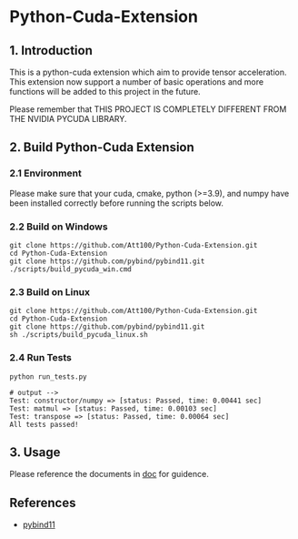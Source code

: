 # Python-Cuda-Extension

## 1. Introduction

This is a python-cuda extension which aim to provide tensor acceleration. This extension now support a number of basic operations and more functions will be added to this project in the future.

Please remember that THIS PROJECT IS COMPLETELY DIFFERENT FROM THE NVIDIA PYCUDA LIBRARY.

## 2. Build Python-Cuda Extension

### 2.1 Environment

Please make sure that your cuda, cmake, python (>=3.9), and numpy have been installed correctly before running the scripts below.

### 2.2 Build on Windows

```
git clone https://github.com/Att100/Python-Cuda-Extension.git
cd Python-Cuda-Extension
git clone https://github.com/pybind/pybind11.git
./scripts/build_pycuda_win.cmd
```

### 2.3 Build on Linux

```
git clone https://github.com/Att100/Python-Cuda-Extension.git
cd Python-Cuda-Extension
git clone https://github.com/pybind/pybind11.git
sh ./scripts/build_pycuda_linux.sh
```

### 2.4 Run Tests

```
python run_tests.py

# output -->
Test: constructor/numpy => [status: Passed, time: 0.00441 sec]
Test: matmul => [status: Passed, time: 0.00103 sec]
Test: transpose => [status: Passed, time: 0.00064 sec]
All tests passed!
```

## 3. Usage

Please reference the documents in [doc](./doc/index.md) for guidence.

## References

- [pybind11](https://github.com/pybind/pybind11)